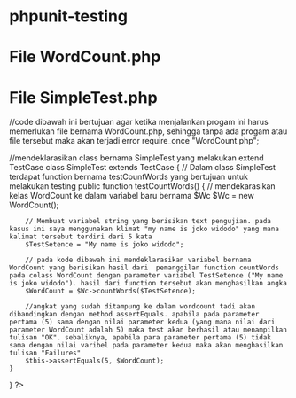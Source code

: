 # phpunit-testing
<h1> File WordCount.php </h1>
<?php
class WordCount
{
    // ini merupakan progam untuk melakukan function bernama countWords yang akan berfungsi untuk melakukan perhitungan kata dalam parameter yagn dimasukan
    public function countWords($setence)
    {
        //progam ini akan mengembalikan nilai hitungan yang mana kalimat akan diambil dari parameter yang dimasukan, kemudian antar kata dalam kalimat tersebut akan dipisahkan dengan " " (spasi) agar tidak tergabung menjadi satu kata
        return count(explode(" ", $setence));
    }
}
?>
<h1> File SimpleTest.php </h1>
<?php
// code ini berfungsi untuk melakukan pemanggilan testcase
use PHPUnit\Framework\TestCase;

//code dibawah ini bertujuan agar ketika menjalankan progam ini harus memerlukan file bernama WordCount.php, sehingga tanpa ada progam atau file tersebut maka akan terjadi error
require_once "WordCount.php";

//mendeklarasikan class bernama SimpleTest yang melakukan extend TestCase
class SimpleTest extends TestCase
{
    // Dalam class SimpleTest terdapat function bernama testCountWords yang bertujuan untuk melakukan testing
    public function testCountWords()
    {
        // mendekarasikan kelas WordCount ke dalam variabel baru bernama $Wc
        $Wc = new WordCount();

        // Membuat variabel string yang berisikan text pengujian. pada kasus ini saya menggunakan klimat "my name is joko widodo" yang mana kalimat tersebut terdiri dari 5 kata
        $TestSetence = "My name is joko widodo";

        // pada kode dibawah ini mendeklarasikan variabel bernama WordCount yang berisikan hasil dari  pemanggilan function countWords pada colass WordCount dengan parameter variabel TestSetence ("My name is joko widodo"). hasil dari function tersebut akan menghasilkan angka
        $WordCount = $Wc->countWords($TestSetence);

        //angkat yang sudah ditampung ke dalam wordcount tadi akan dibandingkan dengan method assertEquals. apabila pada parameter pertama (5) sama dengan nilai parameter kedua (yang mana nilai dari parameter WordCount adalah 5) maka test akan berhasil atau menampilkan tulisan "OK". sebaliknya, apabila para parameter pertama (5) tidak sama dengan nilai varibel pada parameter kedua maka akan menghasilkan tulisan "Failures"
        $this->assertEquals(5, $WordCount);
    }
}
?>
